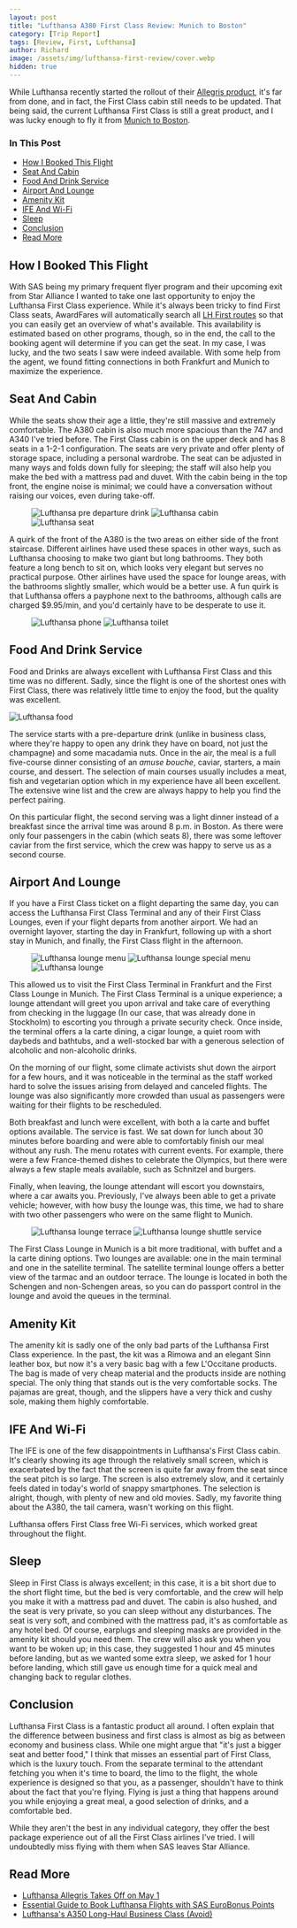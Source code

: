 ```yaml
---
layout: post
title: "Lufthansa A380 First Class Review: Munich to Boston"
category: [Trip Report]
tags: [Review, First, Lufthansa]
author: Richard
image: /assets/img/lufthansa-first-review/cover.webp
hidden: true
---
```


While Lufthansa recently started the rollout of their [Allegris product](/lufthansa-allegris-first-flight), it's far from done, and in fact, the First Class cabin still needs to be updated. That being said, the current Lufthansa First Class is still a great product, and I was lucky enough to fly it from [Munich to Boston](https://awardfares.com/search?MUC.BOS.;c:first;a:LH).

### In This Post

- [How I Booked This Flight](#how-i-booked-this-flight)
- [Seat And Cabin](#seat-and-cabin)
- [Food And Drink Service](#food-and-drink-service)
- [Airport And Lounge](#airport-and-lounge)
- [Amenity Kit](#amenity-kit)
- [IFE And Wi-Fi](#ife-and-wi-fi)
- [Sleep](#sleep)
- [Conclusion](#conclusion)
- [Read More](#read-more)

## How I Booked This Flight

With SAS being my primary frequent flyer program and their upcoming exit from Star Alliance I wanted to take one last opportunity to enjoy the Lufthansa First Class experience. While it's always been tricky to find First Class seats, AwardFares will automatically search all [LH First routes](https://awardfares.com/search?..;c:first;a:LH;z:sas) so that you can easily get an overview of what's available. This availability is estimated based on other programs, though, so in the end, the call to the booking agent will determine if you can get the seat. In my case, I was lucky, and the two seats I saw were indeed available. With some help from the agent, we found fitting connections in both Frankfurt and Munich to maximize the experience.

## Seat And Cabin

While the seats show their age a little, they're still massive and extremely comfortable. The A380 cabin is also much more spacious than the 747 and A340 I've tried before. The First Class cabin is on the upper deck and has 8 seats in a 1-2-1 configuration. The seats are very private and offer plenty of storage space, including a personal wardrobe. The seat can be adjusted in many ways and folds down fully for sleeping; the staff will also help you make the bed with a mattress pad and duvet. With the cabin being in the top front, the engine noise is minimal; we could have a conversation without raising our voices, even during take-off.

<figure>
<img src="/assets/img/lufthansa-first-review/champagne.webp" alt="Lufthansa pre departure drink"/>
<img src="/assets/img/lufthansa-first-review/cabin.webp" alt="Lufthansa cabin"/>
<img src="/assets/img/lufthansa-first-review/seat.webp" alt="Lufthansa seat"/>
</figure>

A quirk of the front of the A380 is the two areas on either side of the front staircase. Different airlines have used these spaces in other ways, such as Lufthansa choosing to make two giant but long bathrooms. They both feature a long bench to sit on, which looks very elegant but serves no practical purpose. Other airlines have used the space for lounge areas, with the bathrooms slightly smaller, which would be a better use. A fun quirk is that Lufthansa offers a payphone next to the bathrooms, although calls are charged $9.95/min, and you'd certainly have to be desperate to use it.

<figure>
<img src="/assets/img/lufthansa-first-review/phone.webp" alt="Lufthansa phone"/>
<img src="/assets/img/lufthansa-first-review/toilet.webp" alt="Lufthansa toilet"/>
</figure>

## Food And Drink Service

Food and Drinks are always excellent with Lufthansa First Class and this time was no different. Sadly, since the flight is one of the shortest ones with First Class, there was relatively little time to enjoy the food, but the quality was excellent.

<img src="/assets/img/lufthansa-first-review/caviar.webp" alt="Lufthansa food"/>

The service starts with a pre-departure drink (unlike in business class, where they're happy to open any drink they have on board, not just the champagne) and some macadamia nuts. Once in the air, the meal is a full five-course dinner consisting of an _amuse bouche_, caviar, starters, a main course, and dessert. The selection of main courses usually includes a meat, fish and vegetarian option which in my experience have all been excellent. The extensive wine list and the crew are always happy to help you find the perfect pairing.

On this particular flight, the second serving was a light dinner instead of a breakfast since the arrival time was around 8 p.m. in Boston. As there were only four passengers in the cabin (which seats 8), there was some leftover caviar from the first service, which the crew was happy to serve us as a second course.

## Airport And Lounge

If you have a First Class ticket on a flight departing the same day, you can access the Lufthansa First Class Terminal and any of their First Class Lounges, even if your flight departs from another airport. We had an overnight layover, starting the day in Frankfurt, following up with a short stay in Munich, and finally, the First Class flight in the afternoon.

<figure>
<img src="/assets/img/lufthansa-first-review/lounge-menu.webp" alt="Lufthansa lounge menu"/>
<img src="/assets/img/lufthansa-first-review/special-menu.webp" alt="Lufthansa lounge special menu"/>
<img src="/assets/img/lufthansa-first-review/lounge.webp" alt="Lufthansa lounge"/>
</figure>

This allowed us to visit the First Class Terminal in Frankfurt and the First Class Lounge in Munich. The First Class Terminal is a unique experience; a lounge attendant will greet you upon arrival and take care of everything from checking in the luggage (In our case, that was already done in Stockholm) to escorting you through a private security check. Once inside, the terminal offers a la carte dining, a cigar lounge, a quiet room with daybeds and bathtubs, and a well-stocked bar with a generous selection of alcoholic and non-alcoholic drinks.

On the morning of our flight, some climate activists shut down the airport for a few hours, and it was noticeable in the terminal as the staff worked hard to solve the issues arising from delayed and canceled flights. The lounge was also significantly more crowded than usual as passengers were waiting for their flights to be rescheduled.

Both breakfast and lunch were excellent, with both a la carte and buffet options available. The service is fast. We sat down for lunch about 30 minutes before boarding and were able to comfortably finish our meal without any rush. The menu rotates with current events. For example, there were a few France-themed dishes to celebrate the Olympics, but there were always a few staple meals available, such as Schnitzel and burgers.

Finally, when leaving, the lounge attendant will escort you downstairs, where a car awaits you. Previously, I've always been able to get a private vehicle; however, with how busy the lounge was, this time, we had to share with two other passengers who were on the same flight to Munich.

<figure>
<img src="/assets/img/lufthansa-first-review/terrace.webp" alt="Lufthansa lounge terrace"/>
<img src="/assets/img/lufthansa-first-review/shuttle.webp" alt="Lufthansa lounge shuttle service"/>
</figure>

The First Class Lounge in Munich is a bit more traditional, with buffet and a la carte dining options. Two lounges are available: one in the main terminal and one in the satellite terminal. The satellite terminal lounge offers a better view of the tarmac and an outdoor terrace. The lounge is located in both the Schengen and non-Schengen areas, so you can do passport control in the lounge and avoid the queues in the terminal.

## Amenity Kit

The amenity kit is sadly one of the only bad parts of the Lufthansa First Class experience. In the past, the kit was a Rimowa and an elegant Sinn leather box, but now it's a very basic bag with a few L'Occitane products. The bag is made of very cheap material and the products inside are nothing special. The only thing that stands out is the very comfortable socks. The pajamas are great, though, and the slippers have a very thick and cushy sole, making them highly comfortable.

## IFE And Wi-Fi

The IFE is one of the few disappointments in Lufthansa's First Class cabin. It's clearly showing its age through the relatively small screen, which is exacerbated by the fact that the screen is quite far away from the seat since the seat pitch is so large. The screen is also extremely slow, and it certainly feels dated in today's world of snappy smartphones. The selection is alright, though, with plenty of new and old movies. Sadly, my favorite thing about the A380, the tail camera, wasn't working on this flight.

Lufthansa offers First Class free Wi-Fi services, which worked great throughout the flight.

## Sleep

Sleep in First Class is always excellent; in this case, it is a bit short due to the short flight time, but the bed is very comfortable, and the crew will help you make it with a mattress pad and duvet. The cabin is also hushed, and the seat is very private, so you can sleep without any disturbances. The seat is very soft, and combined with the mattress pad, it's as comfortable as any hotel bed. Of course, earplugs and sleeping masks are provided in the amenity kit should you need them. The crew will also ask you when you want to be woken up; in this case, they suggested 1 hour and 45 minutes before landing, but as we wanted some extra sleep, we asked for 1 hour before landing, which still gave us enough time for a quick meal and changing back to regular clothes.

## Conclusion

Lufthansa First Class is a fantastic product all around. I often explain that the difference between business and first class is almost as big as between economy and business class. While one might argue that "it's just a bigger seat and better food," I think that misses an essential part of First Class, which is the luxury touch. From the separate terminal to the attendant fetching you when it's time to board, the limo to the flight, the whole experience is designed so that you, as a passenger, shouldn't have to think about the fact that you're flying. Flying is just a thing that happens around you while enjoying a great meal, a good selection of drinks, and a comfortable bed.

While they aren't the best in any individual category, they offer the best package experience out of all the First Class airlines I've tried. I will undoubtedly miss flying with them when SAS leaves Star Alliance.

## Read More

- [Lufthansa Allegris Takes Off on May 1](/lufthansa-allegris-first-flight)
- [Essential Guide to Book Lufthansa Flights with SAS EuroBonus Points](/lufthansa-with-eurobonus-guide)
- [Lufthansa's A350 Long-Haul Business Class (Avoid)](https://blog.awardfares.com/lufthansa-long-haul-business-a350/)

<script type="application/ld+json">
{
  "@context": "https://schema.org/",
  "@type": "Product",
  "name": "Lufthansa A380 First Class",
  "image": "https://blog.awardfares.com/assets/img/sas-business/plane.webp",
  "description": "Review of Lufthansa First Class Munich to Boston",
  "brand": {
    "@type": "Brand",
    "name": "Lufthansa"
  },
  "aggregateRating": {
    "@type": "AggregateRating",
    "ratingValue": "4.0",
    "bestRating": "5",
    "worstRating": "1",
    "ratingCount": "1",
    "reviewCount": "1"
  },
  "review": {
    "@type": "Review",
    "name": "Great service, excellent food",
    "reviewBody": "While aren't the best in any individual category, they offer by far the best package experience out of all the First Class airlines I've tried. I will certainly miss flying with them when SAS leaves Star Alliance.",
    "reviewRating": {
      "@type": "Rating",
      "ratingValue": "4.0",
      "bestRating": "5",
      "worstRating": "1"
    },
    "datePublished": "2024-08-02",
    "author": {"@type": "Person", "name": "Richard Simko"},
    "publisher": {"@type": "Organization", "name": "AwardFares"}
  }
}
</script>
